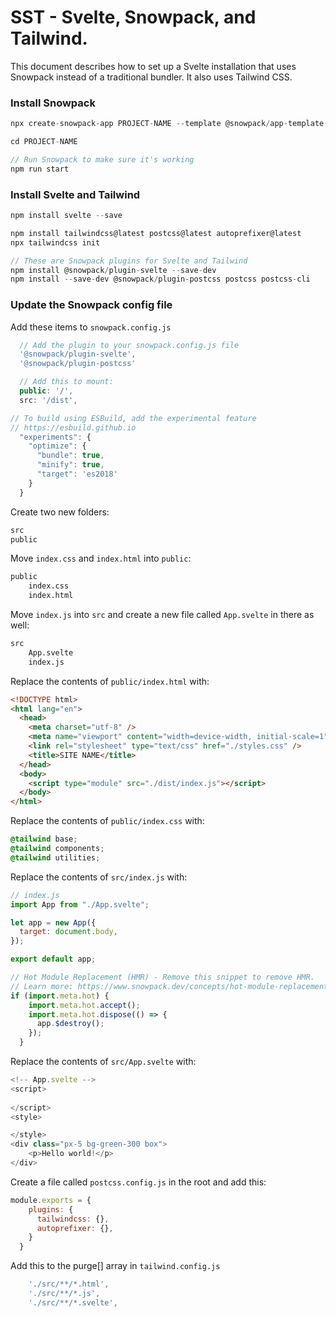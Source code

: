 # SST - Svelte, Snowpack, and Tailwind.

This document describes how to set up a Svelte installation that uses Snowpack instead of a traditional bundler. It also uses Tailwind CSS.


### Install Snowpack

```js
npx create-snowpack-app PROJECT-NAME --template @snowpack/app-template-minimal

cd PROJECT-NAME

// Run Snowpack to make sure it's working
npm run start
```

### Install Svelte and Tailwind

```js
npm install svelte --save

npm install tailwindcss@latest postcss@latest autoprefixer@latest
npx tailwindcss init

// These are Snowpack plugins for Svelte and Tailwind
npm install @snowpack/plugin-svelte --save-dev
npm install --save-dev @snowpack/plugin-postcss postcss postcss-cli
```

### Update the Snowpack config file

Add these items to `snowpack.config.js`

```js
  // Add the plugin to your snowpack.config.js file
  '@snowpack/plugin-svelte',
  '@snowpack/plugin-postcss'

  // Add this to mount:
  public: '/',
  src: '/dist',

// To build using ESBuild, add the experimental feature
// https://esbuild.github.io
  "experiments": {
    "optimize": {
      "bundle": true,
      "minify": true,
      "target": 'es2018'
    }
  }
```


Create two new folders:

```html
src
public

```

Move `index.css` and `index.html` into `public`:

```html
public
    index.css
    index.html
```

Move `index.js` into `src` and create a new file called `App.svelte` in there as well:

```html
src
    App.svelte
    index.js
```


Replace the contents of `public/index.html` with:

```html
<!DOCTYPE html>
<html lang="en">
  <head>
    <meta charset="utf-8" />
    <meta name="viewport" content="width=device-width, initial-scale=1" />
    <link rel="stylesheet" type="text/css" href="./styles.css" />
    <title>SITE NAME</title>
  </head>
  <body>
    <script type="module" src="./dist/index.js"></script>
  </body>
</html>
```

Replace the contents of `public/index.css` with:

```css
@tailwind base;
@tailwind components;
@tailwind utilities;
```


Replace the contents of `src/index.js` with:

```js
// index.js
import App from "./App.svelte";

let app = new App({
  target: document.body,
});

export default app;

// Hot Module Replacement (HMR) - Remove this snippet to remove HMR.
// Learn more: https://www.snowpack.dev/concepts/hot-module-replacement
if (import.meta.hot) {
    import.meta.hot.accept();
    import.meta.hot.dispose(() => {
      app.$destroy();
    });
  }
```

Replace the contents of `src/App.svelte` with:

```js
<!-- App.svelte -->
<script>
 
</script>
<style>

</style>
<div class="px-5 bg-green-300 box">
    <p>Hello world!</p>
</div>
```

Create a file called `postcss.config.js` in the root and add this:

```js
module.exports = {
    plugins: {
      tailwindcss: {},
      autoprefixer: {},
    }
  }
```

Add this to the purge[] array in `tailwind.config.js`

```js
    './src/**/*.html',
    './src/**/*.js',
    './src/**/*.svelte',
  ```